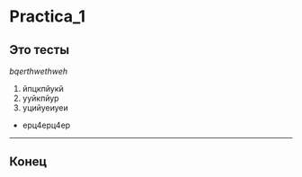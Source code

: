 # Practica_1
## Это тесты
*bqerthwethweh*
1. йпцкпйукй
3. ууйкпйур
2. уцийуеиуеи
* ерц4ерц4ер
---
## Конец
